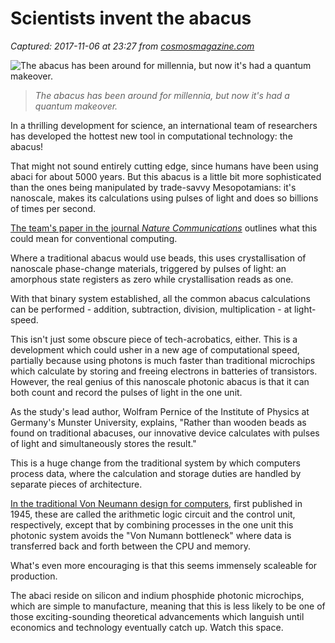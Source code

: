 # Scientists invent the abacus

_Captured: 2017-11-06 at 23:27 from [cosmosmagazine.com](https://cosmosmagazine.com/physics/scientists-invent-the-abacus?utm_source=feedly&utm_medium=webfeeds)_

![The abacus has been around for millennia, but now it's had a quantum makeover.](https://cosmos-images2.imgix.net/file/spina/photo/12671/171107-abacus-full.jpg?ixlib=rails-2.1.4&auto=format&ch=Width%2CDPR&fit=max&w=5120)

> _The abacus has been around for millennia, but now it's had a quantum makeover._

In a thrilling development for science, an international team of researchers has developed the hottest new tool in computational technology: the abacus!

That might not sound entirely cutting edge, since humans have been using abaci for about 5000 years. But this abacus is a little bit more sophisticated than the ones being manipulated by trade-savvy Mesopotamians: it's nanoscale, makes its calculations using pulses of light and does so billions of times per second.

[The team's paper in the journal _Nature Communications_](http://dx.doi.org/10.1038/s41467-017-01506-3) outlines what this could mean for conventional computing.

Where a traditional abacus would use beads, this uses crystallisation of nanoscale phase-change materials, triggered by pulses of light: an amorphous state registers as zero while crystallisation reads as one.

With that binary system established, all the common abacus calculations can be performed - addition, subtraction, division, multiplication - at light-speed.

This isn't just some obscure piece of tech-acrobatics, either. This is a development which could usher in a new age of computational speed, partially because using photons is much faster than traditional microchips which calculate by storing and freeing electrons in batteries of transistors. However, the real genius of this nanoscale photonic abacus is that it can both count and record the pulses of light in the one unit.

As the study's lead author, Wolfram Pernice of the Institute of Physics at Germany's Munster University, explains, "Rather than wooden beads as found on traditional abacuses, our innovative device calculates with pulses of light and simultaneously stores the result."

This is a huge change from the traditional system by which computers process data, where the calculation and storage duties are handled by separate pieces of architecture.

[In the traditional Von Neumann design for computers](https://www.computerscience.gcse.guru/theory/von-neumann-architecture), first published in 1945, these are called the arithmetic logic circuit and the control unit, respectively, except that by combining processes in the one unit this photonic system avoids the "Von Numann bottleneck" where data is transferred back and forth between the CPU and memory.

What's even more encouraging is that this seems immensely scaleable for production.

The abaci reside on silicon and indium phosphide photonic microchips, which are simple to manufacture, meaning that this is less likely to be one of those exciting-sounding theoretical advancements which languish until economics and technology eventually catch up. Watch this space.

